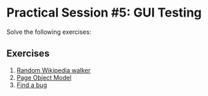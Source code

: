 # Practical Session #5: GUI Testing

Solve the following exercises:


## Exercises

1. [Random Wikipedia walker](exercises/wikipedia.md)
2. [Page Object Model](exercises/pageobject.md)
3. [Find a bug](exercises/findabug.md)